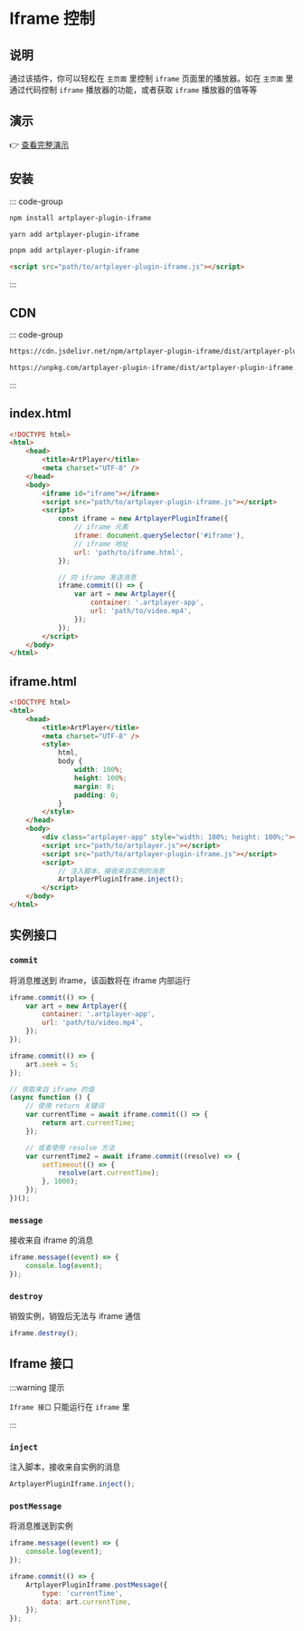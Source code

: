# Iframe 控制

## 说明

通过该插件，你可以轻松在 `主页面` 里控制 `iframe` 页面里的播放器。如在 `主页面` 里通过代码控制 `iframe` 播放器的功能，或者获取 `iframe` 播放器的值等等

## 演示

👉 [查看完整演示](https://artplayer.org/?libs=./uncompiled/artplayer-plugin-iframe/index.js&example=iframe)

## 安装

::: code-group

```bash [npm]
npm install artplayer-plugin-iframe
```

```bash [yarn]
yarn add artplayer-plugin-iframe
```

```bash [pnpm]
pnpm add artplayer-plugin-iframe
```

```html [script]
<script src="path/to/artplayer-plugin-iframe.js"></script>
```

:::

## CDN

::: code-group

```bash [jsdelivr.net]
https://cdn.jsdelivr.net/npm/artplayer-plugin-iframe/dist/artplayer-plugin-iframe.js
```

```bash [unpkg.com]
https://unpkg.com/artplayer-plugin-iframe/dist/artplayer-plugin-iframe.js
```

:::

## index.html

```html showLineNumbers title="index.html"
<!DOCTYPE html>
<html>
    <head>
        <title>ArtPlayer</title>
        <meta charset="UTF-8" />
    </head>
    <body>
        <iframe id="iframe"></iframe>
        <script src="path/to/artplayer-plugin-iframe.js"></script>
        <script>
            const iframe = new ArtplayerPluginIframe({
                // iframe 元素
                iframe: document.querySelector('#iframe'),
                // iframe 地址
                url: 'path/to/iframe.html',
            });

            // 向 iframe 发送消息
            iframe.commit(() => {
                var art = new Artplayer({
                    container: '.artplayer-app',
                    url: 'path/to/video.mp4',
                });
            });
        </script>
    </body>
</html>
```

## iframe.html

```html showLineNumbers title="iframe.html"
<!DOCTYPE html>
<html>
    <head>
        <title>ArtPlayer</title>
        <meta charset="UTF-8" />
        <style>
            html,
            body {
                width: 100%;
                height: 100%;
                margin: 0;
                padding: 0;
            }
        </style>
    </head>
    <body>
        <div class="artplayer-app" style="width: 100%; height: 100%;"></div>
        <script src="path/to/artplayer.js"></script>
        <script src="path/to/artplayer-plugin-iframe.js"></script>
        <script>
            // 注入脚本，接收来自实例的消息
            ArtplayerPluginIframe.inject();
        </script>
    </body>
</html>
```

## 实例接口

### `commit`

将消息推送到 iframe，该函数将在 iframe 内部运行

```js
iframe.commit(() => {
    var art = new Artplayer({
        container: '.artplayer-app',
        url: 'path/to/video.mp4',
    });
});

iframe.commit(() => {
    art.seek = 5;
});

// 获取来自 iframe 的值
(async function () {
    // 使用 return 关键词
    var currentTime = await iframe.commit(() => {
        return art.currentTime;
    });

    // 或者使用 resolve 方法
    var currentTime2 = await iframe.commit((resolve) => {
        setTimeout(() => {
            resolve(art.currentTime);
        }, 1000);
    });
})();
```

### `message`

接收来自 iframe 的消息

```js
iframe.message((event) => {
    console.log(event);
});
```

### `destroy`

销毁实例，销毁后无法与 iframe 通信

```js
iframe.destroy();
```

## Iframe 接口

:::warning 提示

`Iframe 接口` 只能运行在 `iframe` 里

:::

### `inject`

注入脚本，接收来自实例的消息

```js
ArtplayerPluginIframe.inject();
```

### `postMessage`

将消息推送到实例

```js
iframe.message((event) => {
    console.log(event);
});

iframe.commit(() => {
    ArtplayerPluginIframe.postMessage({
        type: 'currentTime',
        data: art.currentTime,
    });
});
```
